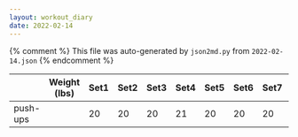 ```yaml
---
layout: workout_diary
date: 2022-02-14
---
```


{% comment %}
    This file was auto-generated by `json2md.py` from `2022-02-14.json`
{% endcomment %}

|  | Weight (lbs) | Set1 | Set2 | Set3 | Set4 | Set5 | Set6 | Set7 | Set8 | Set9 | Set10 | Set11 | Set12 |
|--|--------------|------|------|------|------|------|------|------|------|------|-------|-------|-------|
| push-ups |  | 20 | 20 | 20 | 21 | 20 | 20 | 20 | 20 | 20 | 20 | 20 | 20 |
